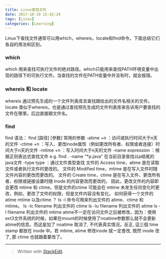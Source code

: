 ```yaml
---
title: Linux查找文件
date: 2017-10-19 15:42:24
tags: [Linux]
categories: [Learning]
---
```


Linux下查找文件通常可以用which，whereis，locate和find命令，下面总结它们各自的用法和区别。

### which
which 用来查找可执行文件的绝对路径。which只能用来查找PATH环境变量中出现的路径下的可执行文件。当查找的文件在PATH变量中并没有时，就会报错。

### whereis 和 locate
whereis 通过预先生成的一个文件列表库去查找跟给出的文件名相关的文件。
locate 类似于whereis，也是通过查找预先生成的文件列表库来告诉用户要查找的文件在哪里。后边直接跟文件名。

### find
find 语法： find [路径] [参数]
常用的参数
-atime +n ：访问或执行时间大于n天的文件
-ctime +n ：写入、更改inode属性（例如更改所有者、权限或者连接）时间大于n天的文件
-mtime +n ：写入时间大于n天的文件
-name expression ：根据正则表达式查找文件     e.g.  find . -name "*p.java" 在当前目录查找以p结尾的java文件
-type type ：通过文件类型查找
文件的 Access time，atime 是在读取文件或者执行文件时更改的。
文件的 Modified time，mtime 是在写入文件时随文件内容的更改而更改的。
文件的 Create time，ctime 是在写入文件、更改所有者、权限或链接设置时随 Inode 的内容更改而更改的。 
因此，更改文件的内容即会更改 mtime 和 ctime，但是文件的ctime 可能会在 mtime 未发生任何变化时更改，例如，更改了文件的权限，但是文件内容没有变化。 
如何获得一个文件的atime mtime 以及ctime ？
ls -l 命令可用来列出文件的 atime、ctime 和 mtime。
ls -lc filename         列出文件的 ctime
ls -lu filename         列出文件的 atime
ls -l filename          列出文件的 mtime 
atime不一定在访问文件之后被修改，因为：使用ext3文件系统的时候，如果在mount的时候使用了noatime参数那么就不会更新atime的信息。而这是加了 noatime 取消了, 不代表真实情況。反正, 這三個 time stamp 都放在 inode 中。若 mtime, atime 修改inode 就一定會改, 既然 inode 改了, 那 ctime 也就跟着要改了。

---
> Written with [StackEdit](https://stackedit.io/).
